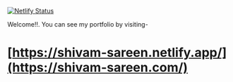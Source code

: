 
[![Netlify Status](https://api.netlify.com/api/v1/badges/4d587368-beba-4d70-a888-230b57d9ece4/deploy-status)](https://app.netlify.com/sites/shivam-sareen/deploys)

Welcome!!.
 You can see my portfolio by visiting-
# [https://shivam-sareen.netlify.app/](https://shivam-sareen.com/)
